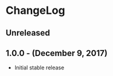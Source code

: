ChangeLog
=========

Unreleased
----------

1.0.0 - (December 9, 2017)
----------
* Initial stable release
